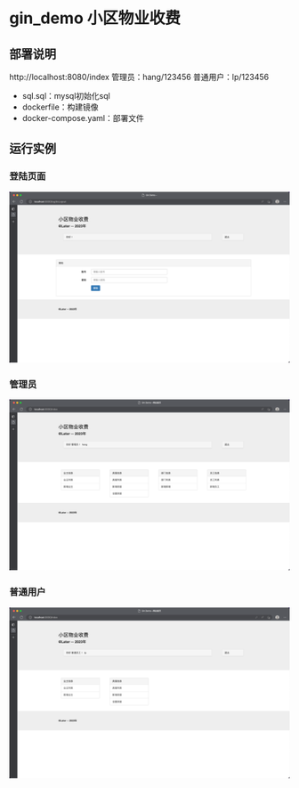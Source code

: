 # gin_demo 小区物业收费

## 部署说明

http://localhost:8080/index 管理员：hang/123456 普通用户：lp/123456

* sql.sql：mysql初始化sql
* dockerfile：构建镜像
* docker-compose.yaml：部署文件

## 运行实例

### 登陆页面

![](img/img_2.png)

### 管理员

![](img/img.png)

### 普通用户

![](img/img_1.png)
